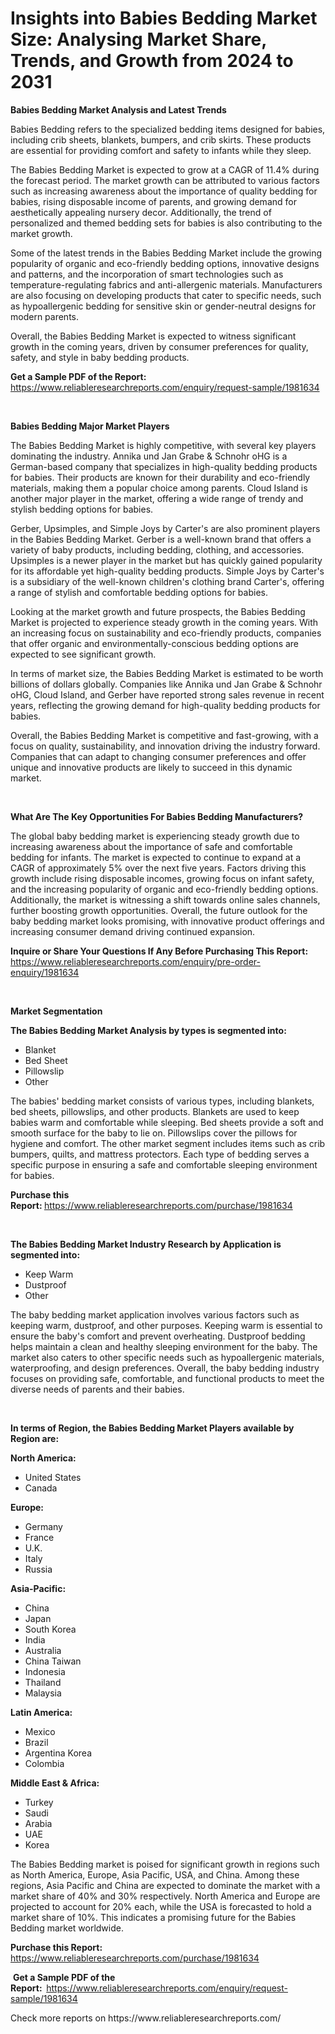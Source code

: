 <p><h1>Insights into Babies Bedding Market Size: Analysing Market Share, Trends, and Growth from 2024 to 2031</h1></p><p><strong>Babies Bedding Market Analysis and Latest Trends</strong></p>
<p><p>Babies Bedding refers to the specialized bedding items designed for babies, including crib sheets, blankets, bumpers, and crib skirts. These products are essential for providing comfort and safety to infants while they sleep.</p><p>The Babies Bedding Market is expected to grow at a CAGR of 11.4% during the forecast period. The market growth can be attributed to various factors such as increasing awareness about the importance of quality bedding for babies, rising disposable income of parents, and growing demand for aesthetically appealing nursery decor. Additionally, the trend of personalized and themed bedding sets for babies is also contributing to the market growth.</p><p>Some of the latest trends in the Babies Bedding Market include the growing popularity of organic and eco-friendly bedding options, innovative designs and patterns, and the incorporation of smart technologies such as temperature-regulating fabrics and anti-allergenic materials. Manufacturers are also focusing on developing products that cater to specific needs, such as hypoallergenic bedding for sensitive skin or gender-neutral designs for modern parents.</p><p>Overall, the Babies Bedding Market is expected to witness significant growth in the coming years, driven by consumer preferences for quality, safety, and style in baby bedding products.</p></p>
<p><strong>Get a Sample PDF of the Report:&nbsp;</strong> <a href="https://www.reliableresearchreports.com/enquiry/request-sample/1981634">https://www.reliableresearchreports.com/enquiry/request-sample/1981634</a></p>
<p>&nbsp;</p>
<p><strong>Babies Bedding Major Market Players</strong></p>
<p><p>The Babies Bedding Market is highly competitive, with several key players dominating the industry. Annika und Jan Grabe & Schnohr oHG is a German-based company that specializes in high-quality bedding products for babies. Their products are known for their durability and eco-friendly materials, making them a popular choice among parents. Cloud Island is another major player in the market, offering a wide range of trendy and stylish bedding options for babies.</p><p>Gerber, Upsimples, and Simple Joys by Carter's are also prominent players in the Babies Bedding Market. Gerber is a well-known brand that offers a variety of baby products, including bedding, clothing, and accessories. Upsimples is a newer player in the market but has quickly gained popularity for its affordable yet high-quality bedding products. Simple Joys by Carter's is a subsidiary of the well-known children's clothing brand Carter's, offering a range of stylish and comfortable bedding options for babies.</p><p>Looking at the market growth and future prospects, the Babies Bedding Market is projected to experience steady growth in the coming years. With an increasing focus on sustainability and eco-friendly products, companies that offer organic and environmentally-conscious bedding options are expected to see significant growth.</p><p>In terms of market size, the Babies Bedding Market is estimated to be worth billions of dollars globally. Companies like Annika und Jan Grabe & Schnohr oHG, Cloud Island, and Gerber have reported strong sales revenue in recent years, reflecting the growing demand for high-quality bedding products for babies.</p><p>Overall, the Babies Bedding Market is competitive and fast-growing, with a focus on quality, sustainability, and innovation driving the industry forward. Companies that can adapt to changing consumer preferences and offer unique and innovative products are likely to succeed in this dynamic market.</p></p>
<p>&nbsp;</p>
<p><strong>What Are The Key Opportunities For Babies Bedding Manufacturers?</strong></p>
<p><p>The global baby bedding market is experiencing steady growth due to increasing awareness about the importance of safe and comfortable bedding for infants. The market is expected to continue to expand at a CAGR of approximately 5% over the next five years. Factors driving this growth include rising disposable incomes, growing focus on infant safety, and the increasing popularity of organic and eco-friendly bedding options. Additionally, the market is witnessing a shift towards online sales channels, further boosting growth opportunities. Overall, the future outlook for the baby bedding market looks promising, with innovative product offerings and increasing consumer demand driving continued expansion.</p></p>
<p><strong>Inquire or Share Your Questions If Any Before Purchasing This Report:</strong> <a href="https://www.reliableresearchreports.com/enquiry/pre-order-enquiry/1981634">https://www.reliableresearchreports.com/enquiry/pre-order-enquiry/1981634</a></p>
<p>&nbsp;</p>
<p><strong>Market Segmentation</strong></p>
<p><strong>The Babies Bedding Market Analysis by types is segmented into:</strong></p>
<p><ul><li>Blanket</li><li>Bed Sheet</li><li>Pillowslip</li><li>Other</li></ul></p>
<p><p>The babies' bedding market consists of various types, including blankets, bed sheets, pillowslips, and other products. Blankets are used to keep babies warm and comfortable while sleeping. Bed sheets provide a soft and smooth surface for the baby to lie on. Pillowslips cover the pillows for hygiene and comfort. The other market segment includes items such as crib bumpers, quilts, and mattress protectors. Each type of bedding serves a specific purpose in ensuring a safe and comfortable sleeping environment for babies.</p></p>
<p><strong>Purchase this Report:&nbsp;</strong><a href="https://www.reliableresearchreports.com/purchase/1981634">https://www.reliableresearchreports.com/purchase/1981634</a></p>
<p>&nbsp;</p>
<p><strong>The Babies Bedding Market Industry Research by Application is segmented into:</strong></p>
<p><ul><li>Keep Warm</li><li>Dustproof</li><li>Other</li></ul></p>
<p><p>The baby bedding market application involves various factors such as keeping warm, dustproof, and other purposes. Keeping warm is essential to ensure the baby's comfort and prevent overheating. Dustproof bedding helps maintain a clean and healthy sleeping environment for the baby. The market also caters to other specific needs such as hypoallergenic materials, waterproofing, and design preferences. Overall, the baby bedding industry focuses on providing safe, comfortable, and functional products to meet the diverse needs of parents and their babies.</p></p>
<p>&nbsp;</p>
<p><strong>In terms of Region, the Babies Bedding Market Players available by Region are:</strong></p>
<p>
    <p> <strong> North America: </strong>
        <ul>
            <li>United States</li>
            <li>Canada</li>
        </ul>
        </p> 
    <p> <strong> Europe: </strong>
        <ul>
            <li>Germany</li>
            <li>France</li>
            <li>U.K.</li>
            <li>Italy</li>
            <li>Russia</li>
        </ul>
        </p> 
    <p> <strong> Asia-Pacific: </strong>
        <ul>
            <li>China</li>
            <li>Japan</li>
            <li>South Korea</li>
            <li>India</li>
            <li>Australia</li>
            <li>China Taiwan</li>
            <li>Indonesia</li>
            <li>Thailand</li>
            <li>Malaysia</li>
        </ul>
        </p> 
    <p> <strong> Latin America: </strong>
        <ul>
            <li>Mexico</li>
            <li>Brazil</li>
            <li>Argentina Korea</li>
            <li>Colombia</li>
        </ul>
        </p> 
    <p> <strong> Middle East & Africa: </strong>
        <ul>
            <li>Turkey</li>
            <li>Saudi</li>
            <li>Arabia</li>
            <li>UAE</li>
            <li>Korea</li>
        </ul>
    </p>
    </p>
<p><p>The Babies Bedding market is poised for significant growth in regions such as North America, Europe, Asia Pacific, USA, and China. Among these regions, Asia Pacific and China are expected to dominate the market with a market share of 40% and 30% respectively. North America and Europe are projected to account for 20% each, while the USA is forecasted to hold a market share of 10%. This indicates a promising future for the Babies Bedding market worldwide.</p></p>
<p><strong>Purchase this Report: </strong><a href="https://www.reliableresearchreports.com/purchase/1981634">https://www.reliableresearchreports.com/purchase/1981634</a></p>
<p>&nbsp;<strong>Get a Sample PDF of the Report:&nbsp;&nbsp;</strong><a href="https://www.reliableresearchreports.com/enquiry/request-sample/1981634">https://www.reliableresearchreports.com/enquiry/request-sample/1981634</a></p>
<p><strong></strong></p>
<p>Check more reports on https://www.reliableresearchreports.com/</p>